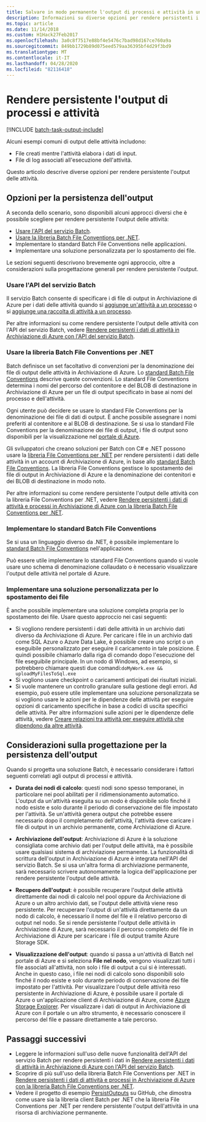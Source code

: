 ```yaml
---
title: Salvare in modo permanente l'output di processi e attività in un archivio dati-Azure Batch
description: Informazioni su diverse opzioni per rendere persistenti i dati di output da attività e processi di Batch. È possibile rendere persistenti i dati in Archiviazione di Azure o in un altro archivio dati.
ms.topic: article
ms.date: 11/14/2018
ms.custom: H1Hack27Feb2017
ms.openlocfilehash: 3a0c8f7517e88bf4e5476c7bad98d167ce760a9a
ms.sourcegitcommit: 849bb1729b89d075eed579aa36395bf4d29f3bd9
ms.translationtype: MT
ms.contentlocale: it-IT
ms.lasthandoff: 04/28/2020
ms.locfileid: "82116418"
---
```

# <a name="persist-job-and-task-output"></a>Rendere persistente l'output di processi e attività

[!INCLUDE [batch-task-output-include](../../includes/batch-task-output-include.md)]

Alcuni esempi comuni di output delle attività includono:

- File creati mentre l'attività elabora i dati di input.
- File di log associati all'esecuzione dell'attività.

Questo articolo descrive diverse opzioni per rendere persistente l'output delle attività.

## <a name="options-for-persisting-output"></a>Opzioni per la persistenza dell'output

A seconda dello scenario, sono disponibili alcuni approcci diversi che è possibile scegliere per rendere persistente l'output delle attività:

- [Usare l'API del servizio Batch](batch-task-output-files.md).  
- [Usare la libreria Batch File Conventions per .NET](batch-task-output-file-conventions.md).  
- Implementare lo standard Batch File Conventions nelle applicazioni.
- Implementare una soluzione personalizzata per lo spostamento dei file.

Le sezioni seguenti descrivono brevemente ogni approccio, oltre a considerazioni sulla progettazione generali per rendere persistente l'output.

### <a name="use-the-batch-service-api"></a>Usare l'API del servizio Batch

Il servizio Batch consente di specificare i di file di output in Archiviazione di Azure per i dati delle attività quando si [aggiunge un'attività a un processo](https://docs.microsoft.com/rest/api/batchservice/add-a-task-to-a-job) o si [aggiunge una raccolta di attività a un processo](https://docs.microsoft.com/rest/api/batchservice/add-a-collection-of-tasks-to-a-job).

Per altre informazioni su come rendere persistente l'output delle attività con l'API del servizio Batch, vedere [Rendere persistenti i dati di attività in Archiviazione di Azure con l'API del servizio Batch](batch-task-output-files.md).

### <a name="use-the-batch-file-conventions-library-for-net"></a>Usare la libreria Batch File Conventions per .NET

Batch definisce un set facoltativo di convenzioni per la denominazione dei file di output delle attività in Archiviazione di Azure. Lo [standard Batch File Conventions](https://github.com/Azure/azure-sdk-for-net/tree/master/sdk/batch/Microsoft.Azure.Batch.Conventions.Files#conventions) descrive queste convenzioni. Lo standard File Conventions determina i nomi del percorso del contenitore e del BLOB di destinazione in Archiviazione di Azure per un file di output specificato in base ai nomi del processo e dell'attività.

Ogni utente può decidere se usare lo standard File Conventions per la denominazione dei file di dati di output. È anche possibile assegnare i nomi preferiti al contenitore e al BLOB di destinazione. Se si usa lo standard File Conventions per la denominazione dei file di output, i file di output sono disponibili per la visualizzazione nel [portale di Azure][portal].

Gli sviluppatori che creano soluzioni per Batch con C# e .NET possono usare la [libreria File Conventions per .NET][nuget_package] per rendere persistenti i dati delle attività in un account di Archiviazione di Azure, in base allo [standard Batch File Conventions](https://github.com/Azure/azure-sdk-for-net/tree/master/sdk/batch/Microsoft.Azure.Batch.Conventions.Files#conventions). La libreria File Conventions gestisce lo spostamento dei file di output in Archiviazione di Azure e la denominazione dei contenitori e dei BLOB di destinazione in modo noto.

Per altre informazioni su come rendere persistente l'output delle attività con la libreria File Conventions per .NET, vedere [Rendere persistenti i dati di attività e processi in Archiviazione di Azure con la libreria Batch File Conventions per .NET](batch-task-output-file-conventions.md).

### <a name="implement-the-batch-file-conventions-standard"></a>Implementare lo standard Batch File Conventions

Se si usa un linguaggio diverso da .NET, è possibile implementare lo [standard Batch File Conventions](https://github.com/Azure/azure-sdk-for-net/tree/master/sdk/batch/Microsoft.Azure.Batch.Conventions.Files#conventions) nell'applicazione.

Può essere utile implementare lo standard File Conventions quando si vuole usare uno schema di denominazione collaudato o è necessario visualizzare l'output delle attività nel portale di Azure.

### <a name="implement-a-custom-file-movement-solution"></a>Implementare una soluzione personalizzata per lo spostamento dei file

È anche possibile implementare una soluzione completa propria per lo spostamento dei file. Usare questo approccio nei casi seguenti:

- Si vogliono rendere persistenti i dati delle attività in un archivio dati diverso da Archiviazione di Azure. Per caricare i file in un archivio dati come SQL Azure o Azure Data Lake, è possibile creare uno script o un eseguibile personalizzato per eseguire il caricamento in tale posizione. È quindi possibile chiamarlo dalla riga di comando dopo l'esecuzione del file eseguibile principale. In un nodo di Windows, ad esempio, si potrebbero chiamare questi due comandi:`doMyWork.exe && uploadMyFilesToSql.exe`
- Si vogliono usare checkpoint o caricamenti anticipati dei risultati iniziali.
- Si vuole mantenere un controllo granulare sulla gestione degli errori. Ad esempio, può essere utile implementare una soluzione personalizzata se si vogliono usare le azioni per le dipendenze delle attività per eseguire opzioni di caricamento specifiche in base a codici di uscita specifici delle attività. Per altre informazioni sulle azioni per le dipendenze delle attività, vedere [Creare relazioni tra attività per eseguire attività che dipendono da altre attività](batch-task-dependencies.md).

## <a name="design-considerations-for-persisting-output"></a>Considerazioni sulla progettazione per la persistenza dell'output

Quando si progetta una soluzione Batch, è necessario considerare i fattori seguenti correlati agli output di processi e attività.

- **Durata dei nodi di calcolo**: questi nodi sono spesso temporanei, in particolare nei pool abilitati per il ridimensionamento automatico. L'output da un'attività eseguita su un nodo è disponibile solo finché il nodo esiste e solo durante il periodo di conservazione dei file impostato per l'attività. Se un'attività genera output che potrebbe essere necessario dopo il completamento dell'attività, l'attività deve caricare i file di output in un archivio permanente, come Archiviazione di Azure.

- **Archiviazione dell'output**: Archiviazione di Azure è la soluzione consigliata come archivio dati per l'output delle attività, ma è possibile usare qualsiasi sistema di archiviazione permanente. La funzionalità di scrittura dell'output in Archiviazione di Azure è integrata nell'API del servizio Batch. Se si usa un'altra forma di archiviazione permanente, sarà necessario scrivere autonomamente la logica dell'applicazione per rendere persistente l'output delle attività.

- **Recupero dell'output**: è possibile recuperare l'output delle attività direttamente dai nodi di calcolo nel pool oppure da Archiviazione di Azure o un altro archivio dati, se l'output delle attività viene reso persistente. Per recuperare l'output di un'attività direttamente da un nodo di calcolo, è necessario il nome del file e il relativo percorso di output nel nodo. Se si rende persistente l'output delle attività in Archiviazione di Azure, sarà necessario il percorso completo del file in Archiviazione di Azure per scaricare i file di output tramite Azure Storage SDK.

- **Visualizzazione dell'output**: quando si passa a un'attività di Batch nel portale di Azure e si seleziona **File nel nodo**, vengono visualizzati tutti i file associati all'attività, non solo i file di output a cui si è interessati. Anche in questo caso, i file nei nodi di calcolo sono disponibili solo finché il nodo esiste e solo durante periodo di conservazione dei file impostato per l'attività. Per visualizzare l'output delle attività reso persistente in Archiviazione di Azure, è possibile usare il portale di Azure o un'applicazione client di Archiviazione di Azure, come [Azure Storage Explorer][storage_explorer]. Per visualizzare i dati di output in Archiviazione di Azure con il portale o un altro strumento, è necessario conoscere il percorso del file e passare direttamente a tale percorso.

## <a name="next-steps"></a>Passaggi successivi

- Leggere le informazioni sull'uso delle nuove funzionalità dell'API del servizio Batch per rendere persistenti i dati in [Rendere persistenti i dati di attività in Archiviazione di Azure con l'API del servizio Batch](batch-task-output-files.md).
- Scoprire di più sull'uso della libreria Batch File Conventions per .NET in [Rendere persistenti i dati di attività e processi in Archiviazione di Azure con la libreria Batch File Conventions per .NET](batch-task-output-file-conventions.md).
- Vedere il progetto di esempio [PersistOutputs][github_persistoutputs] su GitHub, che dimostra come usare sia la libreria client Batch per .NET che la libreria File Conventions per .NET per rendere persistente l'output dell'attività in una risorsa di archiviazione permanente.

[nuget_package]: https://www.nuget.org/packages/Microsoft.Azure.Batch.Conventions.Files
[portal]: https://portal.azure.com
[storage_explorer]: https://storageexplorer.com/
[github_persistoutputs]: https://github.com/Azure/azure-batch-samples/tree/master/CSharp/ArticleProjects/PersistOutputs 
